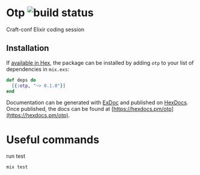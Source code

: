 # Otp ![build status](https://circleci.com/gh/khayll/craft-elixir.png?circle-token=:circle-token)

Craft-conf Elixir coding session

## Installation

If [available in Hex](https://hex.pm/docs/publish), the package can be installed
by adding `otp` to your list of dependencies in `mix.exs`:

```elixir
def deps do
  [{:otp, "~> 0.1.0"}]
end
```

Documentation can be generated with [ExDoc](https://github.com/elixir-lang/ex_doc)
and published on [HexDocs](https://hexdocs.pm). Once published, the docs can
be found at [https://hexdocs.pm/otp](https://hexdocs.pm/otp).

# Useful commands

run test
```elixir
mix test
```

